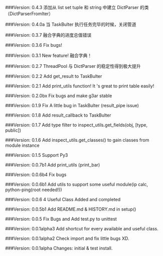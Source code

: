 ###Version: 0.4.3
添加从 list set tuple 和 string 中建立 DictParser 的类 （DictParserFromIter）

###Version: 0.4.0a
当 TaskBulter 执行任务完毕的时候，关闭管道

###Version: 0.3.7
融合字典的进度总值错误

###Version: 0.3.6
Fix bugs!

###Version: 0.3.1
New feature! 融合字典！

###Version: 0.2.7
ThreadPool 与 DictParser 的稳定性得到极大提升

###Version: 0.2.2
Add get_result to TaskBulter

###Version: 0.2.1
Add print_utils function! It 's great to print table easily!

###Version: 0.2.0bx
Fix bugs and make g3ar stable

###Version: 0.1.9
Fix A little bug in TaskBulter (result_pipe issue)

###Version: 0.1.8
Add result_callback to TaskBulter

###Version: 0.1.7
Add type filter to inspect_utils.get_fields(obj, [type, public])

###Version: 0.1.6
Add inspect_utils.get_classes() to gain classes from module instance

###Version: 0.1.5
Support Py3

###Version: 0.0.7b1
Add print_utils (print_bar)

###Version: 0.0.6b4
Fix bugs

###Version: 0.0.6b1
Add utils to support some useful module(ip calc, python-ping(root needed!))

###Version: 0.0.6
4 Useful Class Added and completed

###Version: 0.0.5b1
Add README.md & HISTORY.md in setup()

###Version: 0.0.5
Fix Bugs and Add test.py to unittest

###Version: 0.0.1alpha3
Add shortcut for every available and useful class.

###Version: 0.0.1alpha2
Check import and fix little bugs XD.

###Version: 0.0.1alpha
Changes: initial & test install.